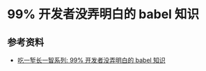 # 99% 开发者没弄明白的 babel 知识

## 参考资料

- [吃一堑长一智系列: 99% 开发者没弄明白的 babel 知识](https://github.com/pigcan/blog/issues/26)
